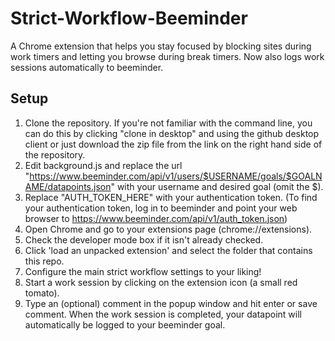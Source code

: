 # Strict-Workflow-Beeminder
A Chrome extension that helps you stay focused by blocking sites during work timers and letting you browse during break timers. Now also logs work sessions automatically to beeminder.

## Setup
1. Clone the repository. If you're not familiar with the command line, you can do this by clicking "clone in desktop" and using the github desktop client or just download the zip file from the link on the right hand side of the repository.
2. Edit background.js and replace the url "https://www.beeminder.com/api/v1/users/$USERNAME/goals/$GOALNAME/datapoints.json" with your username and desired goal (omit the $).
3. Replace "AUTH_TOKEN_HERE" with your authentication token. (To find your authentication token, log in to beeminder and point your web browser to https://www.beeminder.com/api/v1/auth_token.json)
4. Open Chrome and go to your extensions page (chrome://extensions).
5. Check the developer mode box if it isn't already checked.
6. Click 'load an unpacked extension' and select the folder that contains this repo.
7. Configure the main strict workflow settings to your liking!
8. Start a work session by clicking on the extension icon (a small red tomato).
9. Type an (optional) comment in the popup window and hit enter or save comment. When the work session is completed, your datapoint will automatically be logged to your beeminder goal.
